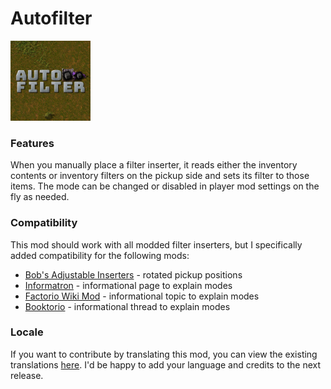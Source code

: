 # Autofilter
<img src="https://raw.githubusercontent.com/Wyrrrd/Autofilter/master/thumbnail.png" width="128" height="128">

### Features
When you manually place a filter inserter, it reads either the inventory contents or inventory filters on the pickup side and sets its filter to those items. The mode can be changed or disabled in player mod settings on the fly as needed.

### Compatibility
This mod should work with all modded filter inserters, but I specifically added compatibility for the following mods:

+ [Bob's Adjustable Inserters](https://mods.factorio.com/mod/bobinserters) - rotated pickup positions
+ [Informatron](https://mods.factorio.com/mod/informatron) - informational page to explain modes
+ [Factorio Wiki Mod](https://mods.factorio.com/mod/wiki) - informational topic to explain modes
+ [Booktorio](https://mods.factorio.com/mod/Booktorio) - informational thread to explain modes

### Locale
If you want to contribute by translating this mod, you can view the existing translations [here](https://github.com/Wyrrrd/Autofilter/tree/master/locale). I'd be happy to add your language and credits to the next release.